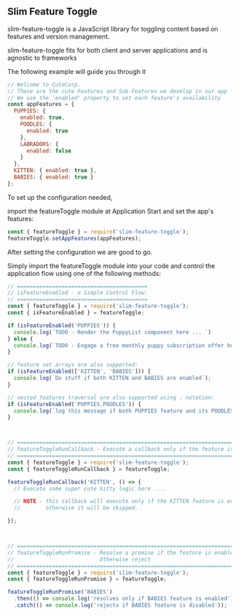 ## Slim Feature Toggle

slim-feature-toggle is a JavaScript library for toggling content based on features and version management.

slim-feature-toggle fits for both client and server applications and is agnostic to frameworks 

The following example will guide you through it

```js
// Welcome to CuteCorp. 
// These are the cute Features and Sub-Features we develop in our app
// We use the 'enabled' property to set each feature's availability
const appFeatures = {
  PUPPIES: {
    enabled: true,
    POODLES: {
      enabled: true
    },
    LABRADORS: {
      enabled: false
    }
  },
  KITTEN: { enabled: true },
  BABIES: { enabled: true }
};
```

To set up the configuration needed, 

import the featureToggle module at Application Start and set the app's features:

```js
const { featureToggle } = require('slim-feature-toggle');
featureToggle.setAppFeatures(appFeatures); 
```

After setting the configuration we are good to go.

Simply import the featureToggle module into your code and control the application flow using one of the following methods:

```js
// =========================================
// isFeatureEnabled - a Simple Control Flow:
// =========================================
const { featureToggle } = require('slim-feature-toggle');
const { isFeatureEnabled } = featureToggle;

if (isFeatureEnabled('PUPPIES')) {
  console.log(`TODO - Render the PuppyList component here ... `)
} else {
  console.log(`TODO - Engage a free monthly puppy subscription offer here ...`);
}

// feature set arrays are also supported:
if (isFeatureEnabled(['KITTEN', 'BABIES'])) {
  console.log(`Do stuff if both KITTEN and BABIES are enabled`);
}

// nested features traversal are also supported using . notation:
if (isFeatureEnabled('PUPPIES.POODLES')) {
  console.log(`log this message if both PUPPIES feature and its POODLES sub-feature are enabled`);
}



// =============================================================================
// featureToggleRunCallback - Execute a callback only if the feature is enabled
// =============================================================================
const { featureToggle } = require('slim-feature-toggle');
const { featureToggleRunCallback } = featureToggle;

featureToggleRunCallback('KITTEN', () => {
  // Execute some super cute kitty logic here ....

  // NOTE - this callback will execute only if the KITTEN feature is enabled,
  //        otherwise it will be skipped.

});



// ======================================================================
// featureToggleRunPromise - Resolve a promise if the feature is enabled, 
//                           Otherwise reject
// ======================================================================
const { featureToggle } = require('slim-feature-toggle');
const { featureToggleRunPromise } = featureToggle;

featureToggleRunPromise('BABIES')
  .then(() => console.log('resolves only if BABIES feature is enabled'))
  .catch(() => console.log('rejects if BABIES feature is disabled'));

```